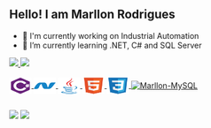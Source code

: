 ## Hello! I am Marllon Rodrigues

- 🔭 I'm currently working on Industrial Automation
- 🌱 I’m currently learning .NET, C# and SQL Server

<div>
  <a href="https://github.com/RodriguesMarllon">
  <img height="180em" src="https://github-readme-stats.vercel.app/api?username=RodriguesMarllon&show_icons=true&theme=dark&include_all_commits=true&count_private=true"/>
  <img height="180em" src="https://github-readme-stats.vercel.app/api/top-langs/?username=RodriguesMarllon&layout=compact&langs_count=7&theme=dracula"/>
</div>
    
<div style="display: inline_block"><br>
  <img align="center" alt="Marllon-.NET" height="30" width="40" src="https://raw.githubusercontent.com/devicons/devicon/master/icons/csharp/csharp-plain.svg">
  <img align="center" alt="Marllon-.NET" height="30" width="40" src="https://raw.githubusercontent.com/devicons/devicon/master/icons/dot-net/dot-net-plain.svg">
  <img align="center" alt="Marllon-Java" height="30" width="40" src="https://raw.githubusercontent.com/devicons/devicon/master/icons/java/java-original.svg">
  <img align="center" alt="Marllon-HTML" height="30" width="40" src="https://raw.githubusercontent.com/devicons/devicon/master/icons/html5/html5-original.svg">
  <img align="center" alt="Marllon-CSS" height="30" width="40" src="https://raw.githubusercontent.com/devicons/devicon/master/icons/css3/css3-original.svg">
  <img align="center" alt="Marllon-MySQL" height="30" width="40" src="https://cdn.jsdelivr.net/gh/devicons/devicon/icons/mysql/mysql-original.svg">
</div>

##

 
<div>
  <a href="mailto:marllonrsantos@gmail.com" target="_blank"><img src="https://img.shields.io/badge/Gmail-D14836?style=for-the-badge&logo=gmail&logoColor=white" target="_blank"></a> 
  <a href="https://www.linkedin.com/in/rodriguesmarllon/" target="_blank"><img src="https://img.shields.io/badge/LinkedIn-0077B5?style=for-the-badge&logo=linkedin&logoColor=white" target="_blank"></a>
</div>
